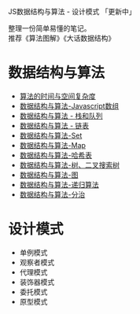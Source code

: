 
JS数据结构与算法 - 设计模式 「更新中」

整理一份简单易懂的笔记。  
推荐《算法图解》《大话数据结构》  


# 数据结构与算法
- [算法的时间与空间复杂度](doc/算法的时间与空间复杂度.md)
- [数据结构与算法-Javascript数组](doc/数据结构与算法-Javascript数组.md)
- [数据结构与算法 - 栈和队列](doc/数据结构与算法-栈和队列.md)
- [数据结构与算法 - 链表](doc/数据结构与算法-链表.md)
- [数据结构与算法-Set](doc/数据结构与算法-Set.md)
- [数据结构与算法-Map](doc/数据结构与算法-Map.md)
- [数据结构与算法-哈希表](doc/数据结构与算法-哈希表.md)
- [数据结构与算法-树、二叉搜索树](doc/数据结构与算法-树、二叉搜索树.md)
- [数据结构与算法-图](doc/数据结构与算法-图.md)
- [数据结构与算法-递归算法](doc/数据结构与算法-递归算法.md)
- [数据结构与算法-分治](doc/数据结构与算法-分治.md)

# 设计模式
- 单例模式
- 观察者模式
- 代理模式
- 装饰器模式
- 委托模式
- 原型模式

